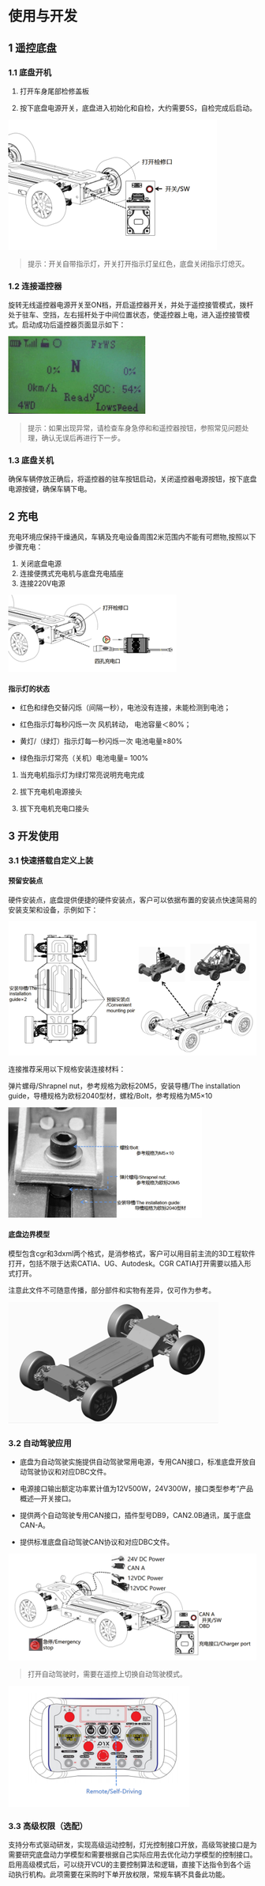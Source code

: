# 使用与开发

## 1 遥控底盘

### 1.1 底盘开机

1. 打开车身尾部检修盖板

2. 按下底盘电源开关，底盘进入初始化和自检，大约需要5S，自检完成后启动。

![](./images/power-switch.png)

> 提示：开关自带指示灯，开关打开指示灯呈红色，底盘关闭指示灯熄灭。

### 1.2 连接遥控器

旋转无线遥控器电源开关至ON档，开启遥控器开关，并处于遥控接管模式，拨杆处于驻车、空挡，左右摇杆处于中间位置状态，使遥控器上电，进入遥控接管模式。启动成功后遥控器页面显示如下：

![](./images/display-panel-4.png)

> 提示：如果出现异常，请检查车身急停和和遥控器按钮，参照常见问题处理，确认无误后再进行下一步。

### 1.3 底盘关机

确保车辆停放正确后，将遥控器的驻车按钮启动，关闭遥控器电源按钮，按下底盘电源按键，确保车辆下电。

## 2 充电

充电环境应保持干燥通风，车辆及充电设备周围2米范围内不能有可燃物,按照以下步骤充电：

1. 关闭底盘电源
2. 连接便携式充电机与底盘充电插座
3. 连接220V电源

![](./images/charging-port.png)

#### 指示灯的状态

-  红色和绿色交替闪烁（间隔一秒），电池没有连接，未能检测到电池；

-  红色指示灯每秒闪烁一次 风机转动， 电池容量＜80%；

- 黄灯/（绿灯）指示灯每一秒闪烁一次 电池电量≥80%

- 绿色指示灯常亮（关机）电池电量= 100%

1. 当充电机指示灯为绿灯常亮说明充电完成 

2. 拔下充电机电源接头 

3. 拔下充电机充电口接头

## 3 开发使用

### 3.1 快速搭载自定义上装

#### 预留安装点

硬件安装点，底盘提供便捷的硬件安装点，客户可以依据布置的安装点快速简易的安装支架和设备，示例如下：

![](./images/mount-point.png)

连接推荐采用以下规格安装连接材料：

弹片螺母/Shrapnel nut，参考规格为欧标20M5，安装导槽/The installation guide，导槽规格为欧标2040型材，螺栓/Bolt，参考规格为M5×10

![](./images/bolt.png)

#### 底盘边界模型

模型包含cgr和3dxml两个格式，是消参格式，客户可以用目前主流的3D工程软件打开，包括不限于达索CATIA、UG、Autodesk。CGR CATIA打开需要以插入形式打开。

注意此文件不可随意传播，部分部件和实物有差异，仅可作为参考。

![](./images/3d-model.png)

### 3.2 自动驾驶应用

- 底盘为自动驾驶实施提供自动驾驶常用电源，专用CAN接口，标准底盘开放自动驾驶协议和对应DBC文件。

- 电源接口输出额定功率累计值为12V500W，24V300W，接口类型参考“产品概述—开关接口。

- 提供两个自动驾驶专用CAN接口，插件型号DB9，CAN2.0B通讯，属于底盘CAN-A。

- 提供标准底盘自动驾驶CAN协议和对应DBC文件。

![](./images/self-driving-port.png)

> 打开自动驾驶时，需要在遥控上切换自动驾驶模式。

![](./images/remote-self-driving.png)

### 3.3 高级权限（选配）

支持分布式驱动研发，实现高级运动控制，灯光控制接口开放，高级驾驶接口是为需要研究底盘动力学模型和需要根据自己实际应用去优化动力学模型的控制接口。启用高级模式后，可以绕开VCU的主要控制算法和逻辑，直接下达指令到各个运动执行机构。此项需要在采购时下单开放权限，常规车辆不具备此功能。